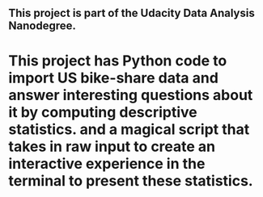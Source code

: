 ## This project is part of the Udacity Data Analysis Nanodegree.
# This project has Python code to import US bike-share data and answer interesting questions about it by computing descriptive statistics. and a magical script that takes in raw input to create an interactive experience in the terminal to present these statistics.
